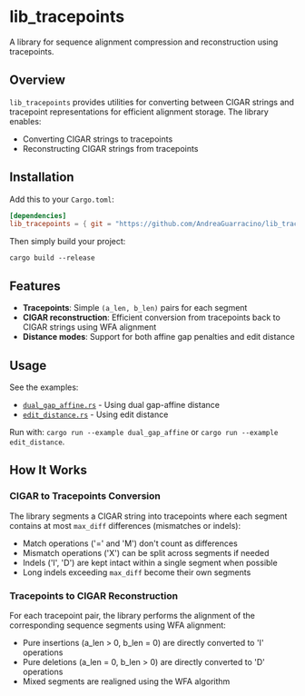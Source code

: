 # lib_tracepoints

A library for sequence alignment compression and reconstruction using tracepoints.

## Overview

`lib_tracepoints` provides utilities for converting between CIGAR strings and tracepoint representations for efficient alignment storage. The library enables:

- Converting CIGAR strings to tracepoints
- Reconstructing CIGAR strings from tracepoints

## Installation

Add this to your `Cargo.toml`:

```toml
[dependencies]
lib_tracepoints = { git = "https://github.com/AndreaGuarracino/lib_tracepoints" }
```

Then simply build your project:

```shell
cargo build --release
```

## Features

- **Tracepoints**: Simple `(a_len, b_len)` pairs for each segment
- **CIGAR reconstruction**: Efficient conversion from tracepoints back to CIGAR strings using WFA alignment
- **Distance modes**: Support for both affine gap penalties and edit distance

## Usage

See the examples:
- [`dual_gap_affine.rs`](examples/dual_gap_affine.rs) - Using dual gap-affine distance
- [`edit_distance.rs`](examples/edit_distance.rs) - Using edit distance

Run with: `cargo run --example dual_gap_affine` or `cargo run --example edit_distance`.

## How It Works

### CIGAR to Tracepoints Conversion

The library segments a CIGAR string into tracepoints where each segment contains at most `max_diff` differences (mismatches or indels):

- Match operations ('=' and 'M') don't count as differences
- Mismatch operations ('X') can be split across segments if needed
- Indels ('I', 'D') are kept intact within a single segment when possible
- Long indels exceeding `max_diff` become their own segments


### Tracepoints to CIGAR Reconstruction

For each tracepoint pair, the library performs the alignment of the corresponding sequence segments using WFA alignment:
- Pure insertions (a_len > 0, b_len = 0) are directly converted to 'I' operations
- Pure deletions (a_len = 0, b_len > 0) are directly converted to 'D' operations
- Mixed segments are realigned using the WFA algorithm
